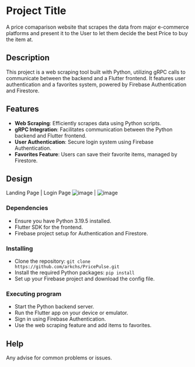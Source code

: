 # Project Title

A price comaparison website that scrapes the data from major e-commerce platforms and present it to the User to let them decide the best Price to buy the item at.

## Description

This project is a web scraping tool built with Python, utilizing gRPC calls to communicate between the backend and a Flutter frontend. It features user authentication and a favorites system, powered by Firebase Authentication and Firestore.

## Features

- **Web Scraping**: Efficiently scrapes data using Python scripts.
- **gRPC Integration**: Facilitates communication between the Python backend and Flutter frontend.
- **User Authentication**: Secure login system using Firebase Authentication.
- **Favorites Feature**: Users can save their favorite items, managed by Firestore.

## Design
Landing Page | Login Page
![image](https://github.com/arkchs/PricePulse/assets/113816003/fd82abe1-665c-4198-a418-9267b8f713bd) | ![image](https://github.com/arkchs/PricePulse/assets/113816003/7207f408-c645-4df7-a6dc-f9f1b1a8c46e)



### Dependencies

- Ensure you have Python 3.19.5 installed.
- Flutter SDK for the frontend.
- Firebase project setup for Authentication and Firestore.

### Installing

- Clone the repository: `git clone https://github.com/arkchs/PricePulse.git`
- Install the required Python packages: `pip install `
- Set up your Firebase project and download the config file.

### Executing program

- Start the Python backend server.
- Run the Flutter app on your device or emulator.
- Sign in using Firebase Authentication.
- Use the web scraping feature and add items to favorites.

## Help

Any advise for common problems or issues.
